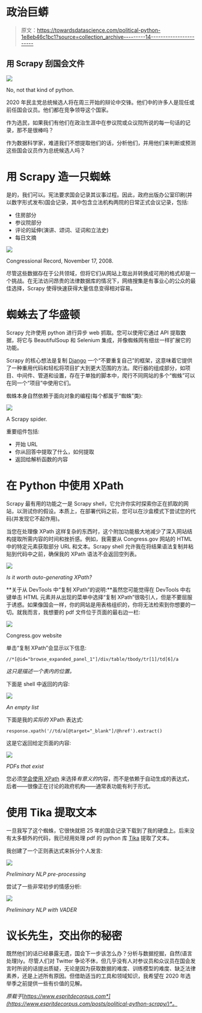 # 政治巨蟒

> 原文：<https://towardsdatascience.com/political-python-1e8eb46c1bc1?source=collection_archive---------14----------------------->

## 用 Scrapy 刮国会文件

![](img/95cd31eb7a7b0e182f9e947eb2eb3d8b.png)

No, not that kind of python.

2020 年民主党总统候选人将在周三开始的辩论中交锋。他们中的许多人是现任或前任国会议员。他们都在竞争领导这个国家。

作为选民，如果我们有他们在政治生涯中在参议院或众议院所说的每一句话的记录，那不是很棒吗？

作为数据科学家，难道我们不想提取他们的话，分析他们，并用他们来判断或预测这些国会议员作为总统候选人吗？

# 用 Scrapy 造一只蜘蛛

是的，我们可以。宪法要求国会记录其议事过程。因此，政府出版办公室印刷(并以数字形式发布)国会记录，其中包含立法机构两院的日常正式会议记录，包括:

*   住房部分
*   参议院部分
*   评论的延伸(演讲、颂词、证词和立法史)
*   每日文摘

![](img/76f0e985a1da2ec8aafcb92caef1f464.png)

Congressional Record, November 17, 2008.

尽管这些数据存在于公共领域，但将它们从网站上取出并转换成可用的格式却是一个挑战。在无法访问昂贵的法律数据库的情况下，网络搜集是有事业心的公众的最佳选择，Scrapy 使得快速获得大量信息变得相对容易。

# 蜘蛛去了华盛顿

Scrapy 允许使用 python 进行异步 web 抓取。您可以使用它通过 API 提取数据，将它与 BeautifulSoup 和 Selenium 集成，并像蜘蛛网有细丝一样扩展它的功能。

Scrapy 的核心想法是复制 [Django](https://www.djangoproject.com/) 一个“不要重复自己”的框架，这意味着它提供了一种重用代码和轻松将项目扩大到更大范围的方法。爬行器的组成部分，如项目、中间件、管道和设置，存在于单独的脚本中，爬行不同网站的多个“蜘蛛”可以在同一个“项目”中使用它们。

蜘蛛本身自然依赖于面向对象的编程(每个都属于“蜘蛛”类):

![](img/4ce00992229425c8cebe818e75ba81a1.png)

A Scrapy spider.

重要组件包括:

*   开始 URL
*   你从回答中提取了什么，如何提取
*   返回给解析函数的内容

# 在 Python 中使用 XPath

Scrapy 最有用的功能之一是 Scrapy shell，它允许你实时探索你正在抓取的网站，以测试你的假设。本质上，在部署代码之前，您可以在沙盒模式下尝试您的代码(并发现它不起作用)。

当您在处理像 XPath 这样复杂的东西时，这个附加功能极大地减少了深入网站结构提取所需内容的时间和挫折感。例如，我需要从 Congress.gov 网站的 HTML 中的特定元素获取部分 URL 和文本。Scrapy shell 允许我在将结果语法复制并粘贴到代码中之前，确保我的 XPath 语法不会返回空列表。

![](img/e838ee6a2b1c466be9e5d490e005680d.png)

*Is it worth auto-generating XPath?*

**关于从 DevTools 中“复制 XPath”的说明:**虽然您可能觉得在 DevTools 中右键单击 HTML 元素并从出现的菜单中选择“复制 XPath”很吸引人，但是不要屈服于诱惑。如果像国会一样，你的网站是用表格组织的，你将无法检索到你想要的一切。就我而言，我想要的 pdf 文件位于页面的最右边一栏:

![](img/767d0f547b283cdd7495834cb2e4fb5c.png)

Congress.gov website

单击“复制 XPath”会显示以下信息:

```
//*[@id="browse_expanded_panel_1"]/div/table/tbody/tr[1]/td[6]/a
```

*这只是描述一个表内的位置。*

下面是 shell 中返回的内容:

![](img/b1eb2648b1ddd0746fbae60f6faa35c9.png)

*An empty list*

下面是我的*实际的* XPath 表达式:

```
response.xpath('//td/a[@target="_blank"]/@href').extract()
```

这是它返回给定页面的内容:

![](img/cf3de9259023a84ed9dd78cf29d11a00.png)

*PDFs that exist*

您必须[学会使用 XPath](https://www.guru99.com/xpath-selenium.html) 来选择*有意义的*内容，而不是依赖于自动生成的表达式，后者——很像正在讨论的政府机构——通常表功能有利于形式。

# 使用 Tika 提取文本

一旦我写了这个蜘蛛，它很快就把 25 年的国会记录下载到了我的硬盘上。后来没有太多额外的代码，我已经用处理 pdf 的 python 库 [Tika](https://github.com/chrismattmann/tika-python) 提取了文本。

我创建了一个正则表达式来拆分个人发言:

![](img/f806e9e9e99e7d7f25be8bcb9a44bf7d.png)

*Preliminary NLP pre-processing*

尝试了一些非常初步的情感分析:

![](img/457a365a3f9384960dd629df2a8ee94c.png)

*Preliminary NLP with VADER*

# 议长先生，交出你的秘密

既然他们的话已经暴露无遗，国会下一步该怎么办？分析与数据挖掘，自然(语言处理)ly。尽管人们对 Twitter 争论不休，但几乎没有人对参议员和众议员在国会发言时所说的话提出质疑，无论是因为获取数据的难度、训练模型的难度、缺乏法律素养，还是上述所有原因。但借助适当的工具和领域知识，我希望在 2020 年选举季之前提供一些有价值的见解。

*原载于*[*https://www.espritdecorpus.com*](https://www.espritdecorpus.com/posts/political-python-scrapy/)*。*